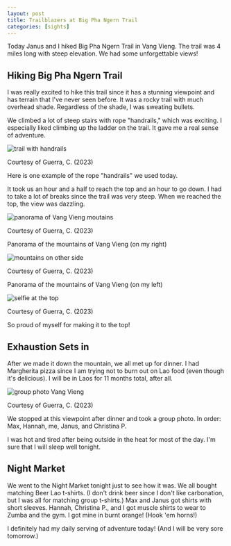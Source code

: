 ```yaml
---
layout: post
title: Trailblazers at Big Pha Ngern Trail
categories: [sights]
---
```


Today Janus and I hiked Big Pha Ngern Trail in Vang Vieng. The trail was 4 miles long with steep elevation. We had some unforgettable views!

## Hiking Big Pha Ngern Trail

I was really excited to hike this trail since it has a stunning viewpoint and has terrain that I've never seen before. It was a rocky trail with much overhead shade. Regardless of the shade, I was sweating bullets. 

We climbed a lot of steep stairs with rope "handrails," which was exciting. I especially liked climbing up the ladder on the trail. It gave me a real sense of adventure. 

![trail with handrails](https://lh3.googleusercontent.com/pw/AIL4fc-jlhh7e-8_WIOrWAAEyKRUIoPIF_k-gRABqvcFnPaUfAnwoy313EI4DgEAXhbacv0f2TX4PqJwBmElGuJeP8kULD4UDuHhS62gOe47Na_LtpDh3y5e=w1000)

Courtesy of Guerra, C. (2023)

Here is one example of the rope "handrails" we used today. 

It took us an hour and a half to reach the top and an hour to go down. I had to take a lot of breaks since the trail was very steep. When we reached the top, the view was dazzling. 

![panorama of Vang Vieng moutains](https://lh3.googleusercontent.com/pw/AIL4fc-nJHdxIgIQ3EZDar1B8i68mTa_HFRTW1W_tN4hnIa8Hgk2Eu1zw8vRC0RIcCBtuUmp5R42y99s_94qtmo2Sa6XYRBw-NJLgtKsFdBmDWRofM77gaw4=w1000)

Courtesy of Guerra, C. (2023)

Panorama of the mountains of Vang Vieng (on my right)

![mountains on other side](https://lh3.googleusercontent.com/pw/AIL4fc_Dyek8-eS2KIALScky6KF5M3xILS09ge18hl6xU45hXqIpm8lk8angCW-oSPsKoZ2R4-TIa3ZW9KQexjlDuXZrUvb0cqMbppI10Fdlz5TtCN36m1Zx=w1000)

Courtesy of Guerra, C. (2023)

Panorama of the mountains of Vang Vieng (on my left)

![selfie at the top](https://lh3.googleusercontent.com/pw/AIL4fc9hn981WFMTJsCnK_2ItF9pRIpWPyncp2zWoSqEbaFaH0LODsh6K3y_hYXe1ykzNl6odc2hfcy_4eD2cTL6sVUmiSQMy2Vq5nk0JYSJcQbl4GIx8wd_=w1000)

Courtesy of Guerra, C. (2023)

So proud of myself for making it to the top!

## Exhaustion Sets in

After we made it down the mountain, we all met up for dinner. I had Margherita pizza since I am trying not to burn out on Lao food (even though it's delicious). I will be in Laos for 11 months total, after all. 

![group photo Vang Vieng](https://lh3.googleusercontent.com/pw/AIL4fc-QYnaWkUAjspov6vOGyMK0dPnOPXY8jxqUjmIMgJVbFMxUW43wiVW40_9iz8eJWR3-Ax9Breg_76QDYs7G3HIR0Z9CkPcBTjkjKF5-9TIFcplsKxYO=w1000)

Courtesy of Guerra, C. (2023)

We stopped at this viewpoint after dinner and took a group photo. In order: Max, Hannah, me, Janus, and Christina P. 

I was hot and tired after being outside in the heat for most of the day. I'm sure that I will sleep well tonight. 

## Night Market 

We went to the Night Market tonight just to see how it was. We all bought matching Beer Lao t-shirts. (I don't drink beer since I don't like carbonation, but I was all for matching group t-shirts.) Max and Janus got shirts with short sleeves. Hannah, Christina P., and I got muscle shirts to wear to Zumba and the gym. I got mine in burnt orange! (Hook 'em horns!)

I definitely had my daily serving of adventure today! (And I will be very sore tomorrow.) 

<!-- Hello and welcome. The only purpose of this post is to greet you when your site comes alive for the first time.  
This post will demonstrate some of the more common content & elements found in posts.  
Feel free to delete this post when you are ready to publish your first post.  

Lorem ipsum dolor sit amet, consectetur adipiscing elit. Fusce bibendum neque eget nunc mattis eu sollicitudin enim tincidunt. Vestibulum lacus tortor, ultricies id dignissim ac, bibendum in velit.

## Some great heading (h2)

Proin convallis mi ac felis pharetra aliquam. Curabitur dignissim accumsan rutrum. In arcu magna, aliquet vel pretium et, molestie et arcu.


Mauris lobortis nulla et felis ullamcorper bibendum. Phasellus et hendrerit mauris. Proin eget nibh a massa vestibulum pretium. Suspendisse eu nisl a ante aliquet bibendum quis a nunc. Praesent varius interdum vehicula. Aenean risus libero, placerat at vestibulum eget, ultricies eu enim. Praesent nulla tortor, malesuada adipiscing adipiscing sollicitudin, adipiscing eget est.

## Another great heading (h2)

Lorem ipsum dolor sit amet, consectetur adipiscing elit. Fusce bibendum neque eget nunc mattis eu sollicitudin enim tincidunt. Vestibulum lacus tortor, ultricies id dignissim ac, bibendum in velit.

### Some great subheading (h3)

Proin convallis mi ac felis pharetra aliquam. Curabitur dignissim accumsan rutrum. In arcu magna, aliquet vel pretium et, molestie et arcu. Mauris lobortis nulla et felis ullamcorper bibendum.

Phasellus et hendrerit mauris. Proin eget nibh a massa vestibulum pretium. Suspendisse eu nisl a ante aliquet bibendum quis a nunc.

### Some great subheading (h3)

Praesent varius interdum vehicula. Aenean risus libero, placerat at vestibulum eget, ultricies eu enim. Praesent nulla tortor, malesuada adipiscing adipiscing sollicitudin, adipiscing eget est.

> This quote will *change* your life. It will reveal the <i>secrets</i> of the universe, and all the wonders of humanity. Don't <em>misuse</em> it.

Lorem ipsum dolor sit amet, consectetur adipiscing elit. Fusce bibendum neque eget nunc mattis eu sollicitudin enim tincidunt.

### Some great subheading (h3)

Vestibulum lacus tortor, ultricies id dignissim ac, bibendum in velit. Proin convallis mi ac felis pharetra aliquam. Curabitur dignissim accumsan rutrum.

In arcu magna, aliquet vel pretium et, molestie et arcu. Mauris lobortis nulla et felis ullamcorper bibendum. Phasellus et hendrerit mauris.

#### You might want a sub-subheading (h4)

In arcu magna, aliquet vel pretium et, molestie et arcu. Mauris lobortis nulla et felis ullamcorper bibendum. Phasellus et hendrerit mauris.

In arcu magna, aliquet vel pretium et, molestie et arcu. Mauris lobortis nulla et felis ullamcorper bibendum. Phasellus et hendrerit mauris.

#### But it's probably overkill (h4)

In arcu magna, aliquet vel pretium et, molestie et arcu. Mauris lobortis nulla et felis ullamcorper bibendum. Phasellus et hendrerit mauris.

##### Could be a smaller sub-heading, `pacman` (h5)

In arcu magna, aliquet vel pretium et, molestie et arcu. Mauris lobortis nulla et felis ullamcorper bibendum. Phasellus et hendrerit mauris.

###### Small yet significant sub-heading  (h6)

In arcu magna, aliquet vel pretium et, molestie et arcu. Mauris lobortis nulla et felis ullamcorper bibendum. Phasellus et hendrerit mauris.

### Highlight the code please!!

{% highlight c %}
float Q_rsqrt( float number )
{
	long i;
	float x2, y;
	const float threehalfs = 1.5F;

	x2 = number * 0.5F;
	y  = number;
	i  = * ( long * ) &y;                       // evil floating point bit level hacking
	i  = 0x5f3759df - ( i >> 1 );               // what the fuck? 
	y  = * ( float * ) &i;
	y  = y * ( threehalfs - ( x2 * y * y ) );   // 1st iteration
//	y  = y * ( threehalfs - ( x2 * y * y ) );   // 2nd iteration, this can be removed

	return y;
}
{% endhighlight %}

### Oh hai, an unordered list!!

In arcu magna, aliquet vel pretium et, molestie et arcu. Mauris lobortis nulla et felis ullamcorper bibendum. Phasellus et hendrerit mauris.

- First item, yo
- Second item, dawg
- Third item, what what?!
- Fourth item, fo sheezy my neezy

### Oh hai, an ordered list!!

In arcu magna, aliquet vel pretium et, molestie et arcu. Mauris lobortis nulla et felis ullamcorper bibendum. Phasellus et hendrerit mauris.

1. First item, yo
2. Second item, dawg
3. Third item, what what?!
4. Fourth item, fo sheezy my neezy

## Headings are cool! (h2)

Proin eget nibh a massa vestibulum pretium. Suspendisse eu nisl a ante aliquet bibendum quis a nunc. Praesent varius interdum vehicula. Aenean risus libero, placerat at vestibulum eget, ultricies eu enim. Praesent nulla tortor, malesuada adipiscing adipiscing sollicitudin, adipiscing eget est.

Praesent nulla tortor, malesuada adipiscing adipiscing sollicitudin, adipiscing eget est.

Proin eget nibh a massa vestibulum pretium. Suspendisse eu nisl a ante aliquet bibendum quis a nunc.

### Tables

Title 1               | Title 2               | Title 3               | Title 4
--------------------- | --------------------- | --------------------- | ---------------------
lorem                 | lorem ipsum           | lorem ipsum dolor     | lorem ipsum dolor sit
lorem ipsum dolor sit | lorem ipsum dolor sit | lorem ipsum dolor sit | lorem ipsum dolor sit
lorem ipsum dolor sit | lorem ipsum dolor sit | lorem ipsum dolor sit | lorem ipsum dolor sit
lorem ipsum dolor sit | lorem ipsum dolor sit | lorem ipsum dolor sit | lorem ipsum dolor sit

Title 1 | Title 2 | Title 3 | Title 4
--- | --- | --- | ---
lorem | lorem ipsum | lorem ipsum dolor | lorem ipsum dolor sit
lorem ipsum dolor sit amet | lorem ipsum dolor sit amet consectetur | lorem ipsum dolor sit amet | lorem ipsum dolor sit
lorem ipsum dolor | lorem ipsum | lorem | lorem ipsum
lorem ipsum dolor | lorem ipsum dolor sit | lorem ipsum dolor sit amet | lorem ipsum dolor sit amet consectetur -->
